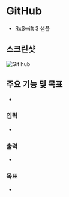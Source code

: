 # GitHub
- RxSwift 3 샘플

## 스크린샷
<img src="" alt="Git hub"/>

## 주요 기능 및 목표
- 

### 입력
- 

### 출력
- 

### 목표
- 

